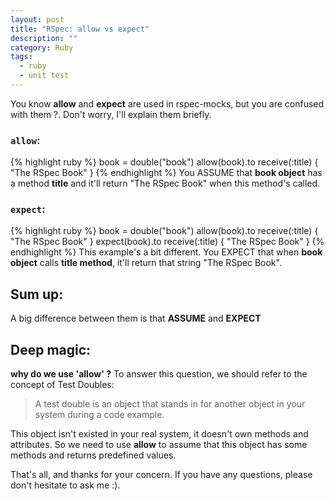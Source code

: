 ```yaml
---
layout: post
title: "RSpec: allow vs expect"
description: ""
category: Ruby
tags:
  - ruby
  - unit test
---
```


You know **allow** and **expect** are used in rspec-mocks, but you are confused with them ?. Don't worry, I'll explain them briefly.


### `allow`:
{% highlight ruby %}
book = double("book")
allow(book).to receive(:title) { "The RSpec Book" }
{% endhighlight %}
You ASSUME that **book object** has a method **title** and it'll return "The RSpec Book" when this method's called.

### `expect`:
{% highlight ruby %}
book = double("book")
allow(book).to receive(:title) { "The RSpec Book" }
expect(book).to receive(:title) { "The RSpec Book" }
{% endhighlight %}
This example's a bit different. You EXPECT that when **book object**  calls **title method**, it'll return that string "The RSpec Book".

## Sum up:
A big difference between them is that **ASSUME** and **EXPECT**

## Deep magic:
**why do we use 'allow' ?**
To answer this question, we should refer to the concept of Test Doubles:

> A test double is an object that stands in for another object in your system during a code example.

This object isn't existed in your real system, it doesn't own methods and attributes. So we need to use **allow** to assume that this object has some methods and returns predefined values.


That's all, and thanks for your concern. If you have any questions, please don't hesitate to ask me :).


